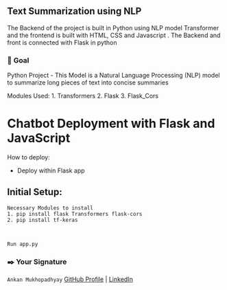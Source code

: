 ## **Text Summarization using NLP**
The Backend of the project is built in Python using NLP model Transformer and the frontend is built with HTML, CSS 
and Javascript . The Backend and front is connected with Flask in python

### 🎯 **Goal**

Python Project - This  Model is a Natural Language Processing (NLP) model to summarize long pieces of text into concise summaries

Modules Used:
    1. Transformers
    2. Flask 
    3. Flask_Cors

# Chatbot Deployment with Flask and JavaScript
How to deploy:
- Deploy within Flask app 
## Initial Setup:
```
Necessary Modules to install 
1. pip install flask Transformers flask-cors
2. pip install tf-keras 



Run app.py
```

### ✒️ **Your Signature**

`Ankan Mukhopadhyay`
[GitHub Profile](https://github.com/Peart-Guy) | [LinkedIn](https://www.linkedin.com/in/ankan-mukhopadhyay-06baa4315/)

